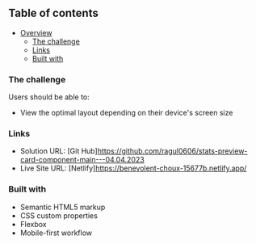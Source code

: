 ## Table of contents

- [Overview](#overview)
  - [The challenge](#the-challenge)
  - [Links](#links)
  - [Built with](#built-with)

### The challenge

Users should be able to:

- View the optimal layout depending on their device's screen size

### Links

- Solution URL: [Git Hub]https://github.com/ragul0606/stats-preview-card-component-main---04.04.2023
- Live Site URL: [Netlify]https://benevolent-choux-15677b.netlify.app/

### Built with

- Semantic HTML5 markup
- CSS custom properties
- Flexbox
- Mobile-first workflow
